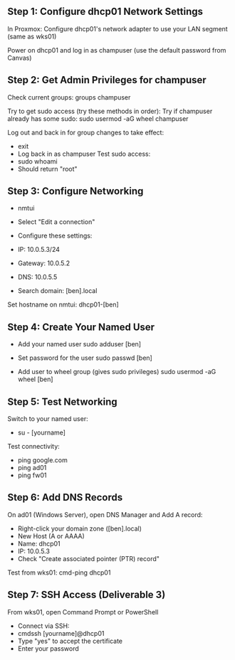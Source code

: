 ## Step 1: Configure dhcp01 Network Settings

In Proxmox: Configure dhcp01's network adapter to use your LAN segment (same as wks01)

Power on dhcp01 and log in as champuser (use the default password from Canvas)

## Step 2: Get Admin Privileges for champuser

Check current groups: groups champuser

Try to get sudo access (try these methods in order):
Try if champuser already has some sudo:
sudo usermod -aG wheel champuser

Log out and back in for group changes to take effect:
* exit
* Log back in as champuser
Test sudo access:
* sudo whoami
* Should return "root"

## Step 3: Configure Networking

* nmtui
* Select "Edit a connection"
* Configure these settings:

* IP: 10.0.5.3/24
* Gateway: 10.0.5.2
* DNS: 10.0.5.5
* Search domain: [ben].local

Set hostname on nmtui:
dhcp01-[ben]


## Step 4: Create Your Named User
* Add your named user 
sudo adduser [ben]

* Set password for the user
sudo passwd [ben]

* Add user to wheel group (gives sudo privileges)
sudo usermod -aG wheel [ben]

## Step 5: Test Networking 

Switch to your named user:
* su - [yourname]

Test connectivity:
* ping google.com
* ping ad01
* ping fw01

## Step 6: Add DNS Records 

On ad01 (Windows Server), open DNS Manager and Add A record:

* Right-click your domain zone ([ben].local)
* New Host (A or AAAA)
* Name: dhcp01
* IP: 10.0.5.3
* Check "Create associated pointer (PTR) record"


Test from wks01:
cmd-ping dhcp01

## Step 7: SSH Access (Deliverable 3)

From wks01, open Command Prompt or PowerShell
* Connect via SSH:
* cmdssh [yourname]@dhcp01
* Type "yes" to accept the certificate
* Enter your password

